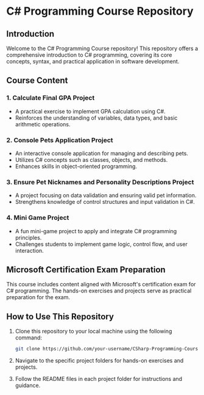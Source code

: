 # C# Programming Course Repository

## Introduction

Welcome to the C# Programming Course repository! This repository offers a comprehensive introduction to C# programming, covering its core concepts, syntax, and practical application in software development.

## Course Content

### 1. Calculate Final GPA Project
- A practical exercise to implement GPA calculation using C#.
- Reinforces the understanding of variables, data types, and basic arithmetic operations.

### 2. Console Pets Application Project
- An interactive console application for managing and describing pets.
- Utilizes C# concepts such as classes, objects, and methods.
- Enhances skills in object-oriented programming.

### 3. Ensure Pet Nicknames and Personality Descriptions Project
- A project focusing on data validation and ensuring valid pet information.
- Strengthens knowledge of control structures and input validation in C#.

### 4. Mini Game Project
- A fun mini-game project to apply and integrate C# programming principles.
- Challenges students to implement game logic, control flow, and user interaction.

## Microsoft Certification Exam Preparation

This course includes content aligned with Microsoft's certification exam for C# programming. The hands-on exercises and projects serve as practical preparation for the exam.

## How to Use This Repository

1. Clone this repository to your local machine using the following command:
   ```bash
   git clone https://github.com/your-username/CSharp-Programming-Course.git
   ```

2. Navigate to the specific project folders for hands-on exercises and projects.

3. Follow the README files in each project folder for instructions and guidance.
